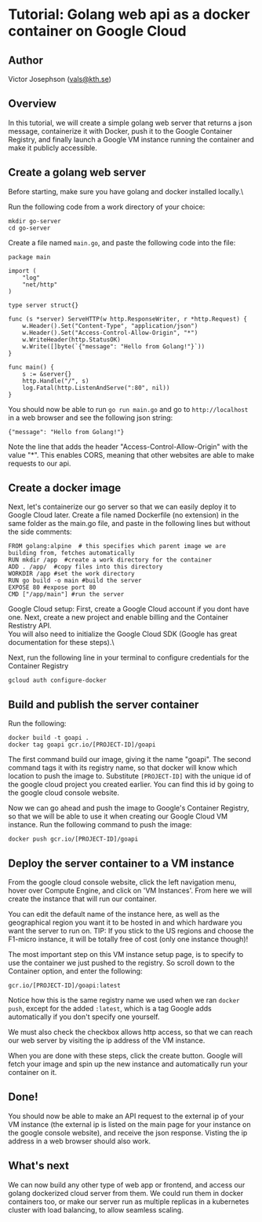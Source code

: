 # Tutorial: Golang web api as a docker container on Google Cloud

## Author
Victor Josephson (vals@kth.se)

## Overview

In this tutorial, we will create a simple golang web server that returns a json message, containerize it with Docker, push it to the Google Container Registry, and finally launch a Google VM instance running the container and make it publicly accessible.

## Create a golang web server

Before starting, make sure you have golang and docker installed locally.\

Run the following code from a work directory of your choice:
```
mkdir go-server
cd go-server
```
Create a file named `main.go`, and paste the following code into the file:

```
package main

import (
	"log"
	"net/http"
)

type server struct{}

func (s *server) ServeHTTP(w http.ResponseWriter, r *http.Request) {
	w.Header().Set("Content-Type", "application/json")
	w.Header().Set("Access-Control-Allow-Origin", "*")
	w.WriteHeader(http.StatusOK)
	w.Write([]byte(`{"message": "Hello from Golang!"}`))
}

func main() {
	s := &server{}
	http.Handle("/", s)
	log.Fatal(http.ListenAndServe(":80", nil))
}
```

You should now be able to run `go run main.go` and go to `http://localhost` in a web browser and see the following json string:
```
{"message": "Hello from Golang!"}
```

Note the line that adds the header "Access-Control-Allow-Origin" with the value "*". This enables CORS, meaning that other websites are able to make requests to our api.

## Create a docker image
Next, let's containerize our go server so that we can easily deploy it to Google Cloud later.
Create a file named Dockerfile (no extension) in the same folder as the main.go file, and paste in the following lines but without the side comments:
```
FROM golang:alpine  # this specifies which parent image we are building from, fetches automatically
RUN mkdir /app  #create a work directory for the container
ADD . /app/  #copy files into this directory
WORKDIR /app #set the work directory
RUN go build -o main #build the server
EXPOSE 80 #expose port 80
CMD ["/app/main"] #run the server
```

Google Cloud setup:
First, create a Google Cloud account if you dont have one. Next, create a new project and enable billing and the Container Restistry API.\
You will also need to initialize the Google Cloud SDK (Google has great documentation for these steps).\

Next, run the following line in your terminal to configure credentials for the Container Registry
```
gcloud auth configure-docker
```

## Build and publish the server container
Run the following:
```
docker build -t goapi .
docker tag goapi gcr.io/[PROJECT-ID]/goapi
```

The first command build our image, giving it the name "goapi". The second command tags it with its registry name, so that docker will know which location to push the image to. Substitute `[PROJECT-ID]` with the unique id of the google cloud project you created earlier. You can find this id by going to the google cloud console website.

Now we can go ahead and push the image to Google's Container Registry, so that we will be able to use it when creating our Google Cloud VM instance. Run the following command to push the image:
```
docker push gcr.io/[PROJECT-ID]/goapi
```

## Deploy the server container to a VM instance
From the google cloud console website, click the left navigation menu, hover over Compute Engine, and click on 'VM Instances'. From here we will create the instance that will run our container.

You can edit the default name of the instance here, as well as the geographical region you want it to be hosted in and which hardware you want the server to run on. TIP: If you stick to the US regions and choose the F1-micro instance, it will be totally free of cost (only one instance though)! 

The most important step on this VM instance setup page, is to specify to use the container we just pushed to the registry. So scroll down to the Container option, and enter the following:
```
gcr.io/[PROJECT-ID]/goapi:latest
```
Notice how this is the same registry name we used when we ran `docker push`, except for the added `:latest`, which is a tag Google adds automatically if you don't specify one yourself.

We must also check the checkbox allows http access, so that we can reach our web server by visiting the ip address of the VM instance.

When you are done with these steps, click the create button. Google will fetch your image and spin up the new instance and automatically run your container on it.

## Done!
You should now be able to make an API request to the external ip of your VM instance (the external ip is listed on the main page for your instance on the google console website), and receive the json response. Visting the ip address in a web browser should also work.

## What's next
We can now build any other type of web app or frontend, and access our golang dockerized cloud server from them. We could run them in docker containers too, or make our server run as multiple replicas in a kubernetes cluster with load balancing, to allow seamless scaling.